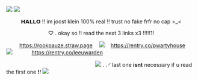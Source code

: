 ![](https://i.imgur.com/mRZphkR.png)
![](https://i.imgur.com/62QSJNd.png)
<p align="center">
𝗛𝗔𝗟𝗟𝗢 !! im joost klein 100% real  !! trust no fake frfr no cap >_<
</p>
<p align="center">
♡ . okay so !! read the next 3 links x3 !!!!!1!
</p>

 ⠀⠀⠀ https://rookpauze.straw.page ⠀
![](https://i.imgur.com/DYTnHXl.gif) ⠀https://rentry.co/pwartyhouse ⠀![](https://i.imgur.com/RAwTdUw.gif)⠀⠀⠀⠀⠀https://rentry.co/leeuwarden

⠀⠀⠀⠀⠀⠀⠀⠀⠀⠀⠀⠀⠀⠀⠀⠀⠀⠀⠀⠀⠀⠀⠀![](https://i.imgur.com/Mlj2kWh.gif) . . ◜ last one **isnt** neces*s*ary if u read the first one **!***!*
![](https://i.imgur.com/6fAc82C.png)

